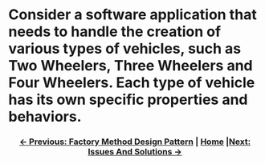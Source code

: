 # Consider a software application that needs to handle the creation of various types of vehicles, such as Two Wheelers, Three Wheelers and Four Wheelers. Each type of vehicle has its own specific properties and behaviors.

<div align="center">

### [← Previous: Factory Method Design Pattern](./FactoryMethodDesignPattern.md) | [Home](./Index.md) |[Next: Issues And Solutions →](./IssuesAndSolutions.md)

</div>

